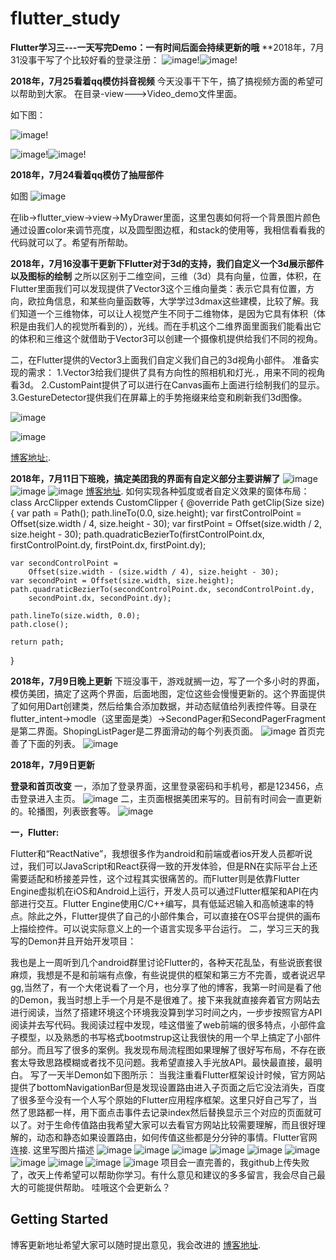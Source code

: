 # flutter_study
**Flutter学习三---一天写完Demo：一有时间后面会持续更新的哦**
**2018年，7月31没事干写了个比较好看的登录注册：
![image](https://github.com/luhenchang/flutter_study/blob/master/images/av1.png?raw=true)!![image](https://github.com/luhenchang/flutter_study/blob/master/images/av2.png?raw=true)!


**2018年，7月25看着qq模仿抖音视频**
今天没事干下午，搞了搞视频方面的希望可以帮助到大家。
在目录-view--->Video_demo文件里面。

如下图：

![image](https://github.com/luhenchang/flutter_study/blob/master/images/douying3.gif?raw=true)!

![image](https://github.com/luhenchang/flutter_study/blob/master/images/av7.png?raw=true)!![image](https://github.com/luhenchang/flutter_study/blob/master/images/av9.png?raw=true)!

**2018年，7月24看着qq模仿了抽屉部件**

如图
![image](https://github.com/luhenchang/flutter_study/blob/master/images/%5D_2NQ%7D11H2ULR22S52LN0@R.png?raw=true)

在lib->flutter_view->view->MyDrawer里面，这里包裹如何将一个背景图片颜色通过设置color来调节亮度，以及圆型图边框，和stack的使用等，我相信看看我的代码就可以了。希望有所帮助。

**2018年，7月16没事干更新下Flutter对于3d的支持，我们自定义一个3d展示部件以及图标的绘制**
之所以区别于二维空间，三维（3d）具有向量，位置，体积，在Flutter里面我们可以发现提供了Vector3这个三维向量类：表示它具有位置，方向，欧拉角信息，和某些向量函数等，大学学过3dmax这些建模，比较了解。我们知道一个三维物体，可以让人视觉产生不同于二维物体，是因为它具有体积（体积是由我们人的视觉所看到的），光线。而在手机这个二维界面里面我们能看出它的体积和三维这个就借助于Vector3可以创建一个摄像机提供给我们不同的视角。

二，在Flutter提供的Vector3上面我们自定义我们自己的3d视角小部件。 
准备实现的需求： 
1.Vector3给我们提供了具有方向性的照相机和灯光.，用来不同的视角看3d。 
2.CustomPaint提供了可以进行在Canvas画布上面进行绘制我们的显示。 
3.GestureDetector提供我们在屏幕上的手势拖缀来给变和刷新我们3d图像。

![image](https://github.com/luhenchang/flutter_study/blob/master/images/3D.png?raw=true)

![image](https://github.com/luhenchang/flutter_study/blob/master/images/flutter_chart.gif?raw=true)

[博客地址:](https://blog.csdn.net/m0_37667770/article/details/81042916).

**2018年，7月11日下班晚，搞定美团我的界面有自定义部分主要讲解了**
![image](https://github.com/luhenchang/flutter_study/blob/master/images/bbb.jpg?raw=true)
![image](https://github.com/luhenchang/flutter_study/blob/master/images/bba.jpg?raw=true)
![image](https://github.com/luhenchang/flutter_study/blob/master/images/bbc.jpg?raw=true)
[博客地址](https://blog.csdn.net/m0_37667770/article/details/80993571).
如何实现各种弧度或者自定义效果的窗体布局：
class ArcClipper extends CustomClipper<Path> {
  @override
  Path getClip(Size size) {
    var path = Path();
    path.lineTo(0.0, size.height);
    var firstControlPoint = Offset(size.width / 4, size.height - 30);
    var firstPoint = Offset(size.width / 2, size.height - 30);
    path.quadraticBezierTo(firstControlPoint.dx, firstControlPoint.dy,
        firstPoint.dx, firstPoint.dy);

    var secondControlPoint =
        Offset(size.width - (size.width / 4), size.height - 30);
    var secondPoint = Offset(size.width, size.height);
    path.quadraticBezierTo(secondControlPoint.dx, secondControlPoint.dy,
        secondPoint.dx, secondPoint.dy);

    path.lineTo(size.width, 0.0);
    path.close();

    return path;
  }

**2018年，7月9日晚上更新**
下班没事干，游戏就搁一边，写了一个多小时的界面，模仿美团，搞定了这两个界面，后面地图，定位这些会慢慢更新的。这个界面提供了如何用Dart创建类，然后给集合添加数据，并动态赋值给列表控件等。目录在flutter_intent->modle（这里面是类）->SecondPager和SecondPagerFragment是第二界面。ShopingListPager是二界面滑动的每个列表页面。
![image](https://github.com/luhenchang/flutter_study/blob/master/images/2323.png?raw=true)
首页完善了下面的列表。
![image](https://github.com/luhenchang/flutter_study/blob/master/images/2121.png?raw=true)






**2018年，7月9日更新**

**登录和首页改变**
一，添加了登录界面，这里登录密码和手机号，都是123456，点击登录进入主页。
![image](https://github.com/luhenchang/flutter_study/blob/master/images/genxin2.png?raw=true)
二，主页面根据美团来写的。目前有时间会一直更新的。轮播图，列表嵌套等。
![image](https://github.com/luhenchang/flutter_study/blob/master/images/genxin1.png?raw=true)


**一，Flutter:**

Flutter和“ReactNative”，我想很多作为android和前端或者ios开发人员都听说过，我们可以JavaScript和React获得一致的开发体验，但是RN在实际平台上还需要适配和桥接差异性，这个过程其实很痛苦的。而Flutter则是依靠Flutter Engine虚拟机在iOS和Android上运行，开发人员可以通过Flutter框架和API在内部进行交互。Flutter Engine使用C/C++编写，具有低延迟输入和高帧速率的特点。除此之外，Flutter提供了自己的小部件集合，可以直接在OS平台提供的画布上描绘控件。可以说实际意义上的一个语言实现多平台运行。
二，学习三天的我写的Demon并且开始开发项目：

我也是上一周听到几个android群里讨论Flutter的，各种天花乱坠，有些说嵌套很麻烦，我想是不是和前端有点像，有些说提供的框架和第三方不完善，或者说迟早gg,当然了，有一个大佬说看了一个月，也分享了他的博客，我第一时间是看了他的Demon，我当时想上手一个月是不是很难了。接下来我就直接奔着官方网站去进行阅读，当然了搭建环境这个环境我没算到学习时间之内，一步步按照官方API阅读并去写代码。我阅读过程中发现，哇这借鉴了web前端的很多特点，小部件盒子模型，以及熟悉的书写格式bootmstrup这让我很快的用一个早上搞定了小部件部分。而且写了很多的案例。我发现布局流程图如果理解了很好写布局，不存在嵌套太导致思路模糊或者找不见问题。我希望直接入手光放API。最快最直接，最明白。 
写了一天半Demon如下图所示： 
当我注重看Flutter框架设计时候，官方网站提供了bottomNavigationBar但是发现设置路由进入子页面之后它没法消失，百度了很多至今没有一个人写个原始的Flutter应用程序框架。这里只好自己写了，当然了思路都一样，用下面点击事件去记录index然后替换显示三个对应的页面就可以了。对于生命传值路由我希望大家可以去看官方网站比较需要理解，而且很好理解的，动态和静态如果设置路由，如何传值这些都是分分钟的事情。Flutter官网连接.
这里写图片描述
![image](https://github.com/luhenchang/flutter_study/blob/master/images/Flutter_1234556.gif?raw=true)
![image](https://github.com/luhenchang/flutter_study/blob/master/images/1.png?raw=true)
![image](https://github.com/luhenchang/flutter_study/blob/master/images/3.png?raw=true)
![image](https://github.com/luhenchang/flutter_study/blob/master/images/4.png?raw=true)
![image](https://github.com/luhenchang/flutter_study/blob/master/images/5.png?raw=true)
![image](https://github.com/luhenchang/flutter_study/blob/master/images/6.png?raw=true)
![image](https://github.com/luhenchang/flutter_study/blob/master/images/7.png?raw=true)
![image](https://github.com/luhenchang/flutter_study/blob/master/images/8.png?raw=true)
![image](https://github.com/luhenchang/flutter_study/blob/master/images/9.png?raw=true)
![image](https://github.com/luhenchang/flutter_study/blob/master/images/10.png?raw=true)
项目会一直完善的，我github上传失败了，改天上传希望可以帮助你学习。有什么意见和建议的多多留言，我会尽自己最大的可能提供帮助。
哇哦这个会更新么？
## Getting Started

博客更新地址希望大家可以随时提出意见，我会改进的
[博客地址](https://blog.csdn.net/m0_37667770/article/details/80903890).
